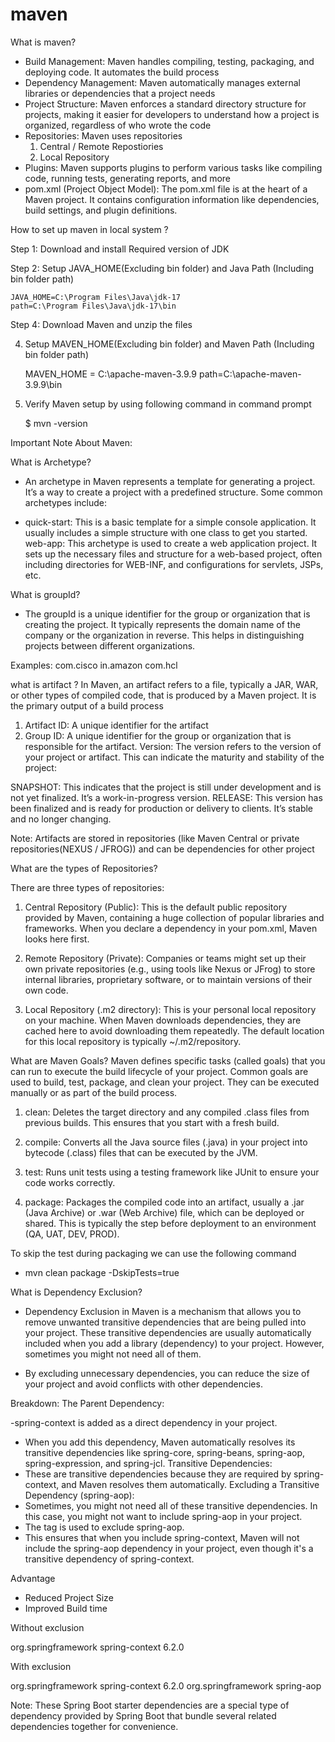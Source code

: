 # maven

What is maven?

- Build Management: Maven handles compiling, testing, packaging, and deploying code. It automates the build process
- Dependency Management: Maven automatically manages external libraries or dependencies that a project needs
- Project Structure: Maven enforces a standard directory structure for projects, making it easier for developers to understand how a project is organized, regardless of who wrote the code
- Repositories: Maven uses repositories
  1. Central / Remote Repostiories
  2. Local Repository
- Plugins: Maven supports plugins to perform various tasks like compiling code, running tests, generating reports, and more
- pom.xml (Project Object Model): The pom.xml file is at the heart of a Maven project. It contains configuration information like dependencies, build settings, and plugin definitions.

How to set up maven in local system ?

Step 1:  Download and install Required version of JDK

Step 2:  Setup JAVA_HOME(Excluding bin folder) and Java Path (Including bin folder path)
	
	JAVA_HOME=C:\Program Files\Java\jdk-17
	path=C:\Program Files\Java\jdk-17\bin

Step 4:  Download Maven and unzip the files

4) Setup MAVEN_HOME(Excluding bin folder) and Maven Path (Including bin folder path)

	MAVEN_HOME = C:\apache-maven-3.9.9
	path=C:\apache-maven-3.9.9\bin
	
5)  Verify Maven setup by using following command in command prompt	

	  $ mvn -version

Important Note About Maven:

What is Archetype?
- An archetype in Maven represents a template for generating a project. It’s a way to create a project with a predefined structure. Some common archetypes include:

- quick-start: This is a basic template for a simple console application. It usually includes a simple structure with one class to get you started.
web-app: This archetype is used to create a web application project. It sets up the necessary files and structure for a web-based project, often including directories for WEB-INF, and configurations for servlets, JSPs, etc.

What is groupId? 
- The groupId is a unique identifier for the group or organization that is creating the project. It typically represents the domain name of the company or the organization in reverse. This helps in distinguishing projects between different organizations.

Examples:
com.cisco
in.amazon
com.hcl

what is artifact ?
In Maven, an artifact refers to a file, typically a JAR, WAR, or other types of compiled code, that is produced by a Maven project. It is the primary output of a build process

1. Artifact ID: A unique identifier for the artifact
2. Group ID: A unique identifier for the group or organization that is responsible for the artifact.
Version:
The version refers to the version of your project or artifact. This can indicate the maturity and stability of the project:

SNAPSHOT: This indicates that the project is still under development and is not yet finalized. It’s a work-in-progress version.
RELEASE: This version has been finalized and is ready for production or delivery to clients. It’s stable and no longer changing.

Note: Artifacts are stored in repositories (like Maven Central or private repositories(NEXUS / JFROG)) and can be dependencies for other project

What are the types of Repositories?


There are three types of repositories:

1. Central Repository (Public): This is the default public repository provided by Maven, containing a huge collection of popular libraries and frameworks. When you declare a dependency in your pom.xml, Maven looks here first.

2. Remote Repository (Private): Companies or teams might set up their own private repositories (e.g., using tools like Nexus or JFrog) to store internal libraries, proprietary software, or to maintain versions of their own code.

3. Local Repository (.m2 directory): This is your personal local repository on your machine. When Maven downloads dependencies, they are cached here to avoid downloading them repeatedly. The default location for this local repository is typically ~/.m2/repository.

What are Maven Goals?
Maven defines specific tasks (called goals) that you can run to execute the build lifecycle of your project. Common goals are used to build, test, package, and clean your project. They can be executed manually or as part of the build process.

1. clean: Deletes the target directory and any compiled .class files from previous builds. This ensures that you start with a fresh build.

2. compile: Converts all the Java source files (.java) in your project into bytecode (.class) files that can be executed by the JVM.

3. test: Runs unit tests using a testing framework like JUnit to ensure your code works correctly.

4. package: Packages the compiled code into an artifact, usually a .jar (Java Archive) or .war (Web Archive) file, which can be deployed or shared. This is typically the step before deployment to an environment (QA, UAT, DEV, PROD).



To skip the test during packaging we can use the following command
 - mvn clean package -DskipTests=true

What is Dependency Exclusion?

- Dependency Exclusion in Maven is a mechanism that allows you to remove unwanted transitive dependencies that are being pulled into your project. These transitive dependencies are usually automatically included when you add a library (dependency) to your project. However, sometimes you might not need all of them.

- By excluding unnecessary dependencies, you can reduce the size of your project and avoid conflicts with other dependencies.

Breakdown:
The Parent Dependency:

-spring-context is added as a direct dependency in your project.
- When you add this dependency, Maven automatically resolves its transitive dependencies like spring-core, spring-beans, spring-aop, spring-expression, and spring-jcl.
Transitive Dependencies:
- These are transitive dependencies because they are required by spring-context, and Maven resolves them automatically.
Excluding a Transitive Dependency (spring-aop):
- Sometimes, you might not need all of these transitive dependencies. In this case, you might not want to include spring-aop in your project.
- The <exclusions> tag is used to exclude spring-aop.
- This ensures that when you include spring-context, Maven will not include the spring-aop dependency in your project, even though it's a transitive dependency of spring-context.

Advantage
- Reduced Project Size
- Improved Build time

Without exclusion

<dependency>
    <groupId>org.springframework</groupId>
    <artifactId>spring-context</artifactId>
    <version>6.2.0</version>
</dependency>

With exclusion

<dependency>
    <groupId>org.springframework</groupId>
    <artifactId>spring-context</artifactId>
    <version>6.2.0</version>
    <exclusions>
        <exclusion>
            <groupId>org.springframework</groupId>
            <artifactId>spring-aop</artifactId>
        </exclusion>
    </exclusions>
</dependency>


Note:
These Spring Boot starter dependencies are a special type of dependency provided by Spring Boot that bundle several related dependencies together for convenience.
